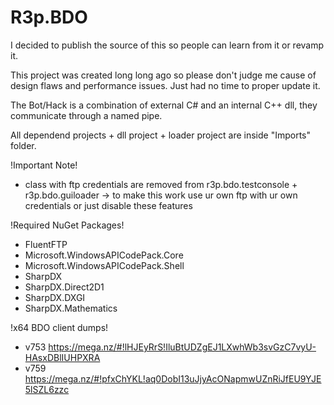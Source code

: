 # R3p.BDO

I decided to publish the source of this so people can learn from it or revamp it.

This project was created long long ago so please don't judge me cause of design flaws and performance issues. Just had no time to proper update it.

The Bot/Hack is a combination of external C# and an internal C++ dll, they communicate through a named pipe.

All dependend projects + dll project + loader project are inside "Imports" folder.

!Important Note!
- class with ftp credentials are removed from r3p.bdo.testconsole + r3p.bdo.guiloader
-> to make this work use ur own ftp with ur own credentials or just disable these features

!Required NuGet Packages!
- FluentFTP
- Microsoft.WindowsAPICodePack.Core
- Microsoft.WindowsAPICodePack.Shell
- SharpDX
- SharpDX.Direct2D1
- SharpDX.DXGI
- SharpDX.Mathematics

!x64 BDO client dumps!

- v753 https://mega.nz/#!lHJEyRrS!IluBtUDZgEJ1LXwhWb3svGzC7vyU-HAsxDBlIUHPXRA
- v759 https://mega.nz/#!pfxChYKL!aq0DobI13uJjyAcONapmwUZnRiJfEU9YJE5lSZL6zzc
